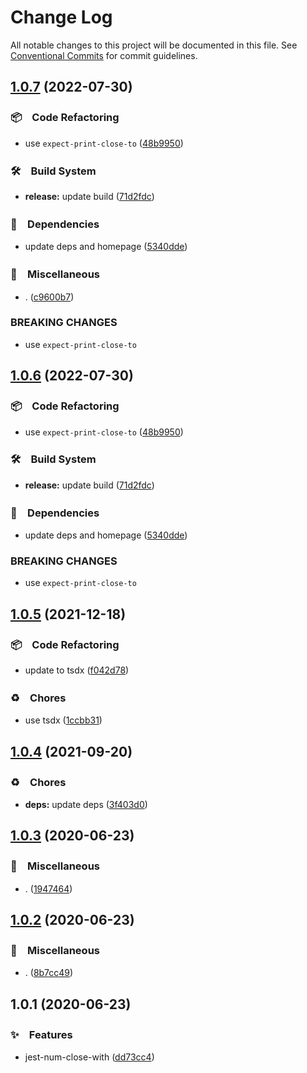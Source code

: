 # Change Log

All notable changes to this project will be documented in this file.
See [Conventional Commits](https://conventionalcommits.org) for commit guidelines.

## [1.0.7](https://github.com/bluelovers/ws-jest/compare/jest-num-close-with@1.0.5...jest-num-close-with@1.0.7) (2022-07-30)


### 📦　Code Refactoring

* use `expect-print-close-to` ([48b9950](https://github.com/bluelovers/ws-jest/commit/48b99507758dc42e782063d29a46b293dc2cceb3))


### 🛠　Build System

* **release:** update build ([71d2fdc](https://github.com/bluelovers/ws-jest/commit/71d2fdc71463d67c9b49924a5a2dd1783db69747))


### 📌　Dependencies

* update deps and homepage ([5340dde](https://github.com/bluelovers/ws-jest/commit/5340dde4e3f5c04c77df0cf7c99fa61c09dabf9f))


### 🔖　Miscellaneous

* . ([c9600b7](https://github.com/bluelovers/ws-jest/commit/c9600b7a6a06ffc7d6634bef5675051e261d0400))


### BREAKING CHANGES

* use `expect-print-close-to`





## [1.0.6](https://github.com/bluelovers/ws-jest/compare/jest-num-close-with@1.0.5...jest-num-close-with@1.0.6) (2022-07-30)


### 📦　Code Refactoring

* use `expect-print-close-to` ([48b9950](https://github.com/bluelovers/ws-jest/commit/48b99507758dc42e782063d29a46b293dc2cceb3))


### 🛠　Build System

* **release:** update build ([71d2fdc](https://github.com/bluelovers/ws-jest/commit/71d2fdc71463d67c9b49924a5a2dd1783db69747))


### 📌　Dependencies

* update deps and homepage ([5340dde](https://github.com/bluelovers/ws-jest/commit/5340dde4e3f5c04c77df0cf7c99fa61c09dabf9f))


### BREAKING CHANGES

* use `expect-print-close-to`





## [1.0.5](https://github.com/bluelovers/ws-jest/compare/jest-num-close-with@1.0.4...jest-num-close-with@1.0.5) (2021-12-18)


### 📦　Code Refactoring

* update to tsdx ([f042d78](https://github.com/bluelovers/ws-jest/commit/f042d78b9e52db4936876062809fe86ab86c2472))


### ♻️　Chores

* use tsdx ([1ccbb31](https://github.com/bluelovers/ws-jest/commit/1ccbb3175d19c8a11d57c31d714bb55097e52d8a))





## [1.0.4](https://github.com/bluelovers/ws-jest/compare/jest-num-close-with@1.0.3...jest-num-close-with@1.0.4) (2021-09-20)


### ♻️　Chores

* **deps:** update deps ([3f403d0](https://github.com/bluelovers/ws-jest/commit/3f403d0e2898f4b7066c77e252c6ea1601295dac))





## [1.0.3](https://github.com/bluelovers/ws-jest/compare/jest-num-close-with@1.0.2...jest-num-close-with@1.0.3) (2020-06-23)


### 🔖　Miscellaneous

* . ([1947464](https://github.com/bluelovers/ws-jest/commit/1947464d198a9717e932846ec41a0aed75fdf385))





## [1.0.2](https://github.com/bluelovers/ws-jest/compare/jest-num-close-with@1.0.1...jest-num-close-with@1.0.2) (2020-06-23)


### 🔖　Miscellaneous

* . ([8b7cc49](https://github.com/bluelovers/ws-jest/commit/8b7cc49d23a212c0f174c9d6aae3353aa0bbce90))





## 1.0.1 (2020-06-23)


### ✨　Features

* jest-num-close-with ([dd73cc4](https://github.com/bluelovers/ws-jest/commit/dd73cc486d1f80ced8a7a1a674fe000aebf0f382))

